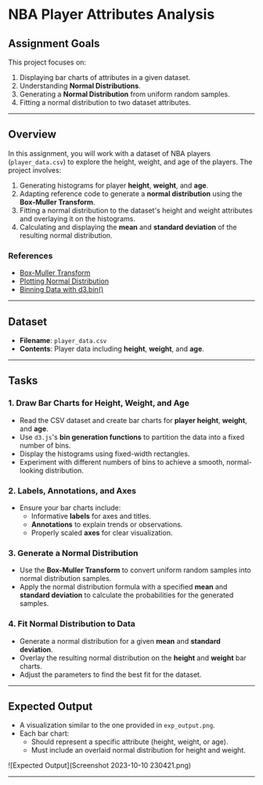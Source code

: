 # NBA Player Attributes Analysis

## **Assignment Goals**
This project focuses on:
1. Displaying bar charts of attributes in a given dataset.
2. Understanding **Normal Distributions**.
3. Generating a **Normal Distribution** from uniform random samples.
4. Fitting a normal distribution to two dataset attributes.

---

## **Overview**
In this assignment, you will work with a dataset of NBA players (`player_data.csv`) to explore the height, weight, and age of the players. The project involves:
1. Generating histograms for player **height**, **weight**, and **age**.
2. Adapting reference code to generate a **normal distribution** using the **Box-Muller Transform**.
3. Fitting a normal distribution to the dataset's height and weight attributes and overlaying it on the histograms.
4. Calculating and displaying the **mean** and **standard deviation** of the resulting normal distribution.

### **References**
- [Box-Muller Transform](https://en.wikipedia.org/wiki/Box%E2%80%93Muller_transform)
- [Plotting Normal Distribution](https://matplotlib.org/stable/gallery/statistics/hist.html)
- [Binning Data with d3.bin()](https://github.com/d3/d3-array#bins)

---

## **Dataset**
- **Filename**: `player_data.csv`
- **Contents**: Player data including **height**, **weight**, and **age**.

---

## **Tasks**

### **1. Draw Bar Charts for Height, Weight, and Age**
- Read the CSV dataset and create bar charts for **player height**, **weight**, and **age**.
- Use `d3.js`'s **bin generation functions** to partition the data into a fixed number of bins.
- Display the histograms using fixed-width rectangles.
- Experiment with different numbers of bins to achieve a smooth, normal-looking distribution.

### **2. Labels, Annotations, and Axes**
- Ensure your bar charts include:
  - Informative **labels** for axes and titles.
  - **Annotations** to explain trends or observations.
  - Properly scaled **axes** for clear visualization.

### **3. Generate a Normal Distribution**
- Use the **Box-Muller Transform** to convert uniform random samples into normal distribution samples.
- Apply the normal distribution formula with a specified **mean** and **standard deviation** to calculate the probabilities for the generated samples.

### **4. Fit Normal Distribution to Data**
- Generate a normal distribution for a given **mean** and **standard deviation**.
- Overlay the resulting normal distribution on the **height** and **weight** bar charts.
- Adjust the parameters to find the best fit for the dataset.

---

## **Expected Output**
- A visualization similar to the one provided in `exp_output.png`.
- Each bar chart:
  - Should represent a specific attribute (height, weight, or age).
  - Must include an overlaid normal distribution for height and weight.

![Expected Output](Screenshot 2023-10-10 230421.png)

---


